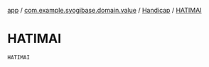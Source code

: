 [app](../../index.md) / [com.example.syogibase.domain.value](../index.md) / [Handicap](index.md) / [HATIMAI](./-h-a-t-i-m-a-i.md)

# HATIMAI

`HATIMAI`